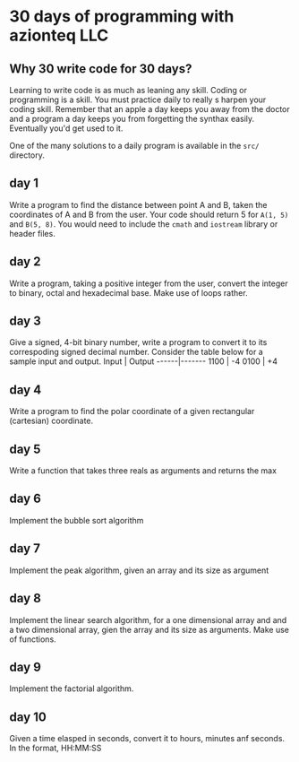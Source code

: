 # 30 days of programming with azionteq LLC
## Why 30 write code for 30 days?
Learning to write code is as much as leaning any skill. Coding or programming is a skill.
You must practice daily to really s harpen your coding skill.
Remember that an apple a day keeps you away from the doctor and a program a day keeps you
from forgetting the synthax easily. Eventually you'd get used to it.

One of the many solutions to a daily program is available in the `src/` directory.

## day 1
Write a program to find the distance between point A and B, taken the coordinates of A
and B from the user.
Your code should return 5 for `A(1, 5)` and `B(5, 8)`.
You would need to include the `cmath` and `iostream` library or header files.

## day 2
Write a program, taking a positive integer from the user,
convert the integer to binary, octal and hexadecimal base.
Make use of loops rather.

## day 3
Give a signed, 4-bit binary number, write a program to convert it to its correspoding signed decimal number. Consider the table below for a sample input and output.
Input | Output
------|-------
1100  | -4
0100  | +4

## day 4
Write a program to find the polar coordinate of a given rectangular (cartesian) coordinate.

## day 5
Write a function that takes three reals as arguments and returns the max

## day 6
Implement the bubble sort algorithm

## day 7
Implement the peak algorithm, given an array and its size as argument

## day 8
Implement the linear search algorithm, for a one dimensional array and
and a two dimensional array, gien the array and its size as arguments.
Make use of functions.

## day 9
Implement the factorial algorithm.

## day 10
Given a time elasped in seconds, convert it to hours, minutes anf seconds.
In the format, HH:MM:SS